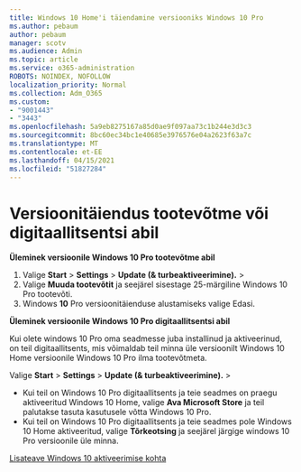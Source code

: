 ```yaml
---
title: Windows 10 Home'i täiendamine versiooniks Windows 10 Pro
ms.author: pebaum
author: pebaum
manager: scotv
ms.audience: Admin
ms.topic: article
ms.service: o365-administration
ROBOTS: NOINDEX, NOFOLLOW
localization_priority: Normal
ms.collection: Adm_O365
ms.custom:
- "9001443"
- "3443"
ms.openlocfilehash: 5a9eb8275167a85d0ae9f097aa73c1b244e3d3c3
ms.sourcegitcommit: 8bc60ec34bc1e40685e3976576e04a2623f63a7c
ms.translationtype: MT
ms.contentlocale: et-EE
ms.lasthandoff: 04/15/2021
ms.locfileid: "51827284"
---
```

# <a name="upgrade-using-either-a-product-key-or-a-digital-license"></a>Versioonitäiendus tootevõtme või digitaallitsentsi abil

**Üleminek versioonile Windows 10 Pro tootevõtme abil**

1. Valige **Start**  >  **Settings**  >  **Update (& turbeaktiveerimine).**  >  
2. Valige **Muuda tootevõtit** ja seejärel sisestage 25-märgiline Windows 10 Pro tootevõti.
3. Windows **10** Pro versioonitäienduse alustamiseks valige Edasi.

**Üleminek versioonile Windows 10 Pro digitaallitsentsi abil**

Kui olete windows 10 Pro oma seadmesse juba installinud ja aktiveerinud, on teil digitaallitsents, mis võimaldab teil minna üle versioonilt Windows 10 Home versioonile Windows 10 Pro ilma tootevõtmeta.

Valige **Start**  >  **Settings**  >  **Update (& turbeaktiveerimine).**  >  

- Kui teil on Windows 10 Pro digitaallitsents ja teie seadmes on praegu aktiveeritud Windows 10 Home, valige **Ava Microsoft Store** ja teil palutakse tasuta kasutusele võtta Windows 10 Pro.
- Kui teil on Windows 10 Pro digitaallitsents ja teie seadmes pole Windows 10 Home aktiveeritud, valige **Tõrkeotsing** ja seejärel järgige windows 10 Pro versioonile üle minna.

[Lisateave Windows 10 aktiveerimise kohta](https://support.microsoft.com/help/12440)